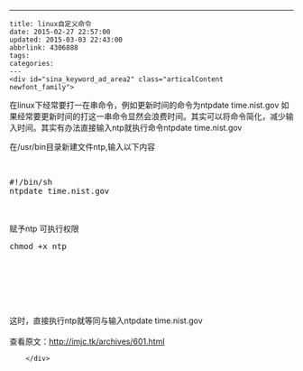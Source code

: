 ---
    title: linux自定义命令
    date: 2015-02-27 22:57:00
    updated: 2015-03-03 22:43:00
    abbrlink: 4306888
    tags:
    categories:
    ---
    <div id="sina_keyword_ad_area2" class="articalContent   newfont_family">
<p>在linux下经常要打一在串命令，例如更新时间的命令为ntpdate time.nist.gov 如果经常要更新时间的打这一串命令显然会浪费时间。其实可以将命令简化，减少输入时间。其实有办法直接输入ntp就执行命令ntpdate time.nist.gov</p>
<p>在/usr/bin目录新建文件ntp,输入以下内容</p>
<p>&nbsp;</p>
<div class="cnblogs_Highlighter">
<pre class="brush:objc;gutter:true;">#!/bin/sh
ntpdate time.nist.gov
</pre>
</div>
<p>　　</p>
<p>赋予ntp 可执行权限</p>
<div class="cnblogs_Highlighter">
<pre class="brush:objc;gutter:true;">chmod +x ntp
</pre>
</div>
<p>　　</p>
<p><br /><br /><br /></p>
<p>这时，直接执行ntp就等同与输入ntpdate time.nist.gov<br />
<br />
查看原文：<a href="http://imjc.tk/archives/601.html" rel="nofollow">http://imjc.tk/archives/601.html</a></p>


							
		</div>
    